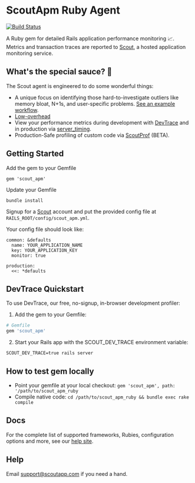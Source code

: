 # ScoutApm Ruby Agent

[![Build Status](https://travis-ci.org/scoutapp/scout_apm_ruby.svg?branch=master)](https://travis-ci.org/scoutapp/scout_apm_ruby)

A Ruby gem for detailed Rails application performance monitoring 📈. Metrics and transaction traces are
reported to [Scout](https://scoutapp.com), a hosted application monitoring
service.

## What's the special sauce? 🤔

The Scout agent is engineered to do some wonderful things:

* A unique focus on identifying those hard-to-investigate outliers like memory bloat, N+1s, and user-specific problems. [See an example workflow](http://scoutapp.com/newrelic-alternative).
* [Low-overhead](http://blog.scoutapp.com/articles/2016/02/07/overhead-benchmarks-new-relic-vs-scout)
* View your performance metrics during development with [DevTrace](http://help.apm.scoutapp.com/#devtrace) and in production via [server_timing](https://github.com/scoutapp/ruby_server_timing).
* Production-Safe profiling of custom code via [ScoutProf](http://help.apm.scoutapp.com/#scoutprof) (BETA).

## Getting Started

Add the gem to your Gemfile

    gem 'scout_apm'

Update your Gemfile

    bundle install

Signup for a [Scout](https://apm.scoutapp.com) account and put the provided
config file at `RAILS_ROOT/config/scout_apm.yml`.

Your config file should look like:

    common: &defaults
      name: YOUR_APPLICATION_NAME
      key: YOUR_APPLICATION_KEY
      monitor: true

    production:
      <<: *defaults

## DevTrace Quickstart

To use DevTrace, our free, no-signup, in-browser development profiler:

1. Add the gem to your Gemfile:

```ruby
# Gemfile
gem 'scout_apm'
```

2. Start your Rails app with the SCOUT_DEV_TRACE environment variable:

```
SCOUT_DEV_TRACE=true rails server
```

## How to test gem locally

* Point your gemfile at your local checkout: `gem 'scout_apm', path: '/path/to/scout_apm_ruby`
* Compile native code: `cd /path/to/scout_apm_ruby && bundle exec rake compile`


## Docs

For the complete list of supported frameworks, Rubies, configuration options
and more, see our [help site](http://help.apm.scoutapp.com/).

## Help

Email support@scoutapp.com if you need a hand.
